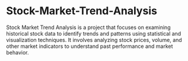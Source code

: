 # Stock-Market-Trend-Analysis
Stock Market Trend Analysis is a project that focuses on examining historical stock data to identify trends and patterns using statistical and visualization techniques. It involves analyzing stock prices, volume, and other market indicators to understand past performance and market behavior.
